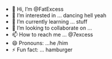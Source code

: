 - 👋 Hi, I’m @FatExcess
- 👀 I’m interested in ... dancing hell yeah
- 🌱 I’m currently learning ... stuff
- 💞️ I’m looking to collaborate on ...
- 📫 How to reach me ... @7excess
- 😄 Pronouns: ...he /him
- ⚡ Fun fact: ... hamburger

<!---
FatExcess/FatExcess is a ✨ special ✨ repository because its `README.md` (this file) appears on your GitHub profile.
You can click the Preview link to take a look at your changes.
--->
